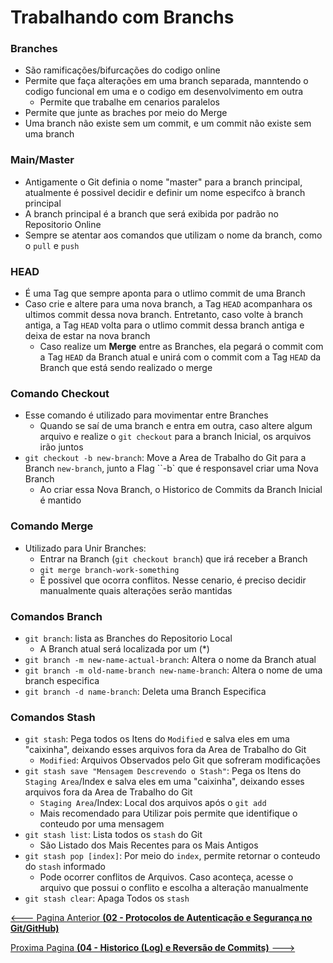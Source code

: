# Trabalhando com Branchs

### Branches

- São ramificações/bifurcações do codigo online
- Permite que faça alterações em uma branch separada, manntendo o codigo funcional em uma e o codigo em desenvolvimento em outra
  - Permite que trabalhe em cenarios paralelos
- Permite que junte as braches por meio do Merge
- Uma branch não existe sem um commit, e um commit não existe sem uma branch

### Main/Master

- Antigamente o Git definia o nome "master" para a branch principal, atualmente é possivel decidir e definir um nome especifco à branch principal
- A branch principal é a branch que será exibida por padrão no Repositorio Online
- Sempre se atentar aos comandos que utilizam o nome da branch, como o ``pull`` e ``push``

### HEAD

- É uma Tag que sempre aponta para o utlimo commit de uma Branch
- Caso crie e altere para uma nova branch, a Tag ``HEAD`` acompanhara os ultimos commit dessa nova branch. Entretanto, caso volte à branch antiga, a Tag ``HEAD`` volta para o utlimo commit dessa branch antiga e deixa de estar na nova branch
  - Caso realize um **Merge** entre as Branches, ela pegará o commit com a Tag ``HEAD`` da Branch atual e unirá com o commit com a Tag ``HEAD`` da Branch que está sendo realizado o merge

### Comando Checkout

- Esse comando é utilizado para movimentar entre Branches
  - Quando se saí de uma branch e entra em outra, caso altere algum arquivo e realize o ``git checkout`` para a branch Inicial, os arquivos irão juntos
- ``git checkout -b new-branch``: Move a Area de Trabalho do Git para a Branch ``new-branch``, junto a Flag ``-b` que é responsavel criar uma Nova Branch
  - Ao criar essa Nova Branch, o Historico de Commits da Branch Inicial é mantido

### Comando Merge

- Utilizado para Unir Branches:
  - Entrar na Branch (``git checkout branch``) que irá receber a Branch
  - ``git merge branch-work-something``
  - É possivel que ocorra conflitos. Nesse cenario, é preciso decidir manualmente quais alterações serão mantidas

### Comandos Branch

- ``git branch``: lista as Branches do Repositorio Local
  - A Branch atual será localizada por um (*)
- ``git branch -m new-name-actual-branch``: Altera o nome da Branch atual
- ``git branch -m old-name-branch new-name-branch``: Altera o nome de uma branch especifica
- ``git branch -d name-branch``: Deleta uma Branch Especifica

### Comandos Stash

- ``git stash``: Pega todos os Itens do ``Modified`` e salva eles em uma "caixinha", deixando esses arquivos fora da Area de Trabalho do Git
  - ``Modified``: Arquivos Observados pelo Git que sofreram modificações
- ``git stash save "Mensagem Descrevendo o Stash"``: Pega os Itens do ``Staging Area``/Index e salva eles em uma "caixinha", deixando esses arquivos fora da Area de Trabalho do Git
  - ``Staging Area``/Index: Local dos arquivos após o ``git add``
  - Mais recomendado para Utilizar pois permite que identifique o conteudo por uma mensagem
- ``git stash list``: Lista todos os ``stash`` do Git
  - São Listado dos Mais Recentes para os Mais Antigos
- ``git stash pop [index]``: Por meio do ``index``, permite retornar o conteudo do ``stash`` informado
  - Pode ocorrer conflitos de Arquivos. Caso aconteça, acesse o arquivo que possui o conflito e escolha a alteração manualmente
- ``git stash clear``: Apaga Todos os ``stash``


[<--- Pagina Anterior **(02 - Protocolos de Autenticação e Segurança no Git/GitHub)**](02_Autenticacao_Seguranca.md)

[Proxima Pagina **(04 - Historico (Log) e Reversão de Commits)** --->](04_Log_Reversão.md)
